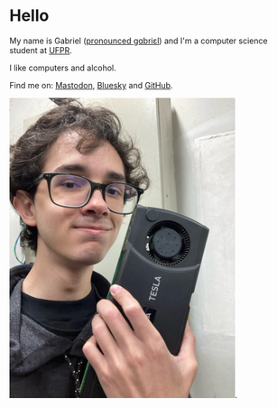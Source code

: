 <!-- en :: Gabriel :: 2025-01-04 09:31:00 -->

# Hello

My name is Gabriel
([pronounced gɑbriɛl](https://en.wikipedia.org/wiki/Help:IPA/English))
and I'm a computer science student at [UFPR](https://web.inf.ufpr.br/dinf/).

I like computers and alcohol.

Find me on: <a rel="me" href="https://mastodon.social/@gboncoffee">Mastodon</a>,
[Bluesky](https://bsky.app/profile/gboncoffee.dev.br) and
[GitHub](https://github.com/gboncoffee).

![Me holding a Nvidia Tesla](/static/profile.png).
